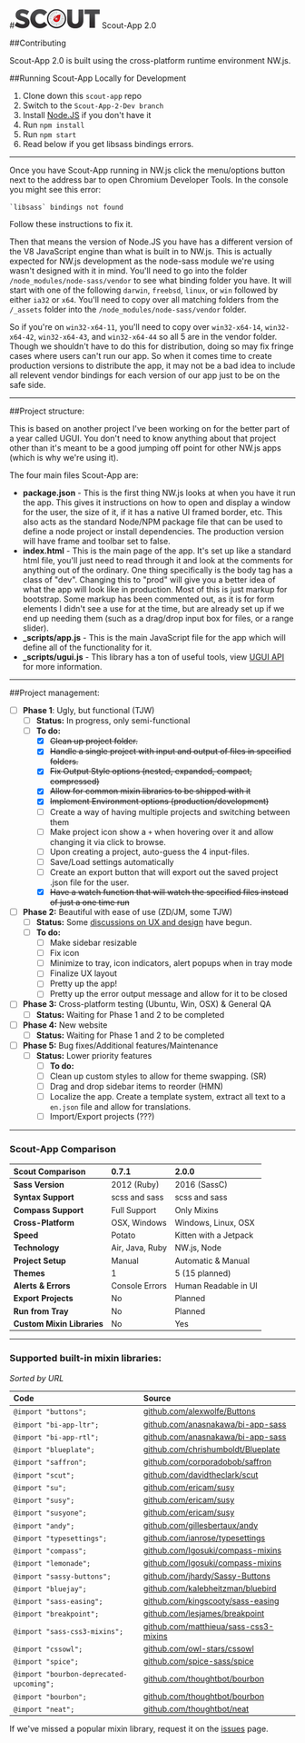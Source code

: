 #![Scout-App Logo](_img/scout-wordmark-tiny.png "Scout-App Logo") Scout-App 2.0

##Contributing

Scout-App 2.0 is built using the cross-platform runtime environment NW.js.


##Running Scout-App Locally for Development

1. Clone down this `scout-app` repo
2. Switch to the `Scout-App-2-Dev branch`
3. Install [Node.JS](http://nodejs.org) if you don't have it
4. Run `npm install`
5. Run `npm start`
6. Read below if you get libsass bindings errors.

* * *

Once you have Scout-App running in NW.js click the menu/options button next to the address bar to open Chromium Developer Tools. In the console you might see this error:

    `libsass` bindings not found

Follow these instructions to fix it.

Then that means the version of Node.JS you have has a different version of the V8 JavaScript engine than what is built in to NW.js. This is actually expected for NW.js development as the node-sass module we're using wasn't designed with it in mind. You'll need to go into the folder `/node_modules/node-sass/vendor` to see what binding folder you have. It will start with one of the following `darwin`, `freebsd`, `linux`, or `win` followed by either `ia32` or `x64`. You'll need to copy over all matching folders from the `/_assets` folder into the `/node_modules/node-sass/vendor` folder.

So if you're on `win32-x64-11`, you'll need to copy over `win32-x64-14`, `win32-x64-42`, `win32-x64-43`, and `win32-x64-44` so all 5 are in the vendor folder. Though we shouldn't have to do this for distribution, doing so may fix fringe cases where users can't run our app. So when it comes time to create production versions to distribute the app, it may not be a bad idea to include all relevent vendor bindings for each version of our app just to be on the safe side.

* * *

##Project structure:

This is based on another project I've been working on for the better part of a year called UGUI. You don't need to know anything about that project other than it's meant to be a good jumping off point for other NW.js apps (which is why we're using it).

The four main files Scout-App are:

* **package.json** - This is the first thing NW.js looks at when you have it run the app. This gives it instructions on how to open and display a window for the user, the size of it, if it has a native UI framed border, etc. This also acts as the standard Node/NPM package file that can be used to define a node project or install dependencies. The production version will have frame and toolbar set to false.
* **index.html** - This is the main page of the app. It's set up like a standard html file, you'll just need to read through it and look at the comments for anything out of the ordinary. One thing specifically is the body tag has a class of "dev". Changing this to "prod" will give you a better idea of what the app will look like in production. Most of this is just markup for bootstrap. Some markup has been commented out, as it is for form elements I didn't see a use for at the time, but are already set up if we end up needing them (such as a drag/drop input box for files, or a range slider).
* **_scripts/app.js** - This is the main JavaScript file for the app which will define all of the functionality for it.
* **_scripts/ugui.js** - This library has a ton of useful tools, view [UGUI API](http://ugui.io/api) for more information.

* * *

##Project management:

* [ ] **Phase 1**: Ugly, but functional (TJW)
  * [ ] **Status:** In progress, only semi-functional
  * [ ] **To do:**
    * [x] ~~Clean up project folder.~~
    * [x] ~~Handle a single project with input and output of files in specified folders.~~
    * [x] ~~Fix Output Style options (nested, expanded, compact, compressed)~~
    * [x] ~~Allow for common mixin libraries to be shipped with it~~
    * [x] ~~Implement Environment options (production/development)~~
    * [ ] Create a way of having multiple projects and switching between them
    * [ ] Make project icon show a `+` when hovering over it and allow changing it via click to browse.
    * [ ] Upon creating a project, auto-guess the 4 input-files.
    * [ ] Save/Load settings automatically
    * [ ] Create an export button that will export out the saved project .json file for the user.
    * [x] ~~Have a watch function that will watch the specified files instead of just a one time run~~
* [ ] **Phase 2:** Beautiful with ease of use (ZD/JM, some TJW)
  * [ ] **Status:** Some [discussions on UX and design](https://github.com/mhs/scout-app/issues/186) have begun.
  * [ ] **To do:**
    * [ ] Make sidebar resizable
    * [ ] Fix icon
    * [ ] Minimize to tray, icon indicators, alert popups when in tray mode
    * [ ] Finalize UX layout
    * [ ] Pretty up the app!
    * [ ] Pretty up the error output message and allow for it to be closed
* [ ] **Phase 3:** Cross-platform testing (Ubuntu, Win, OSX) & General QA
  * [ ] **Status:** Waiting for Phase 1 and 2 to be completed
* [ ] **Phase 4:** New website
  * [ ] **Status:** Waiting for Phase 1 and 2 to be completed
* [ ] **Phase 5:** Bug fixes/Additional features/Maintenance
  * [ ] **Status:** Lower priority features
    * [ ] **To do:**
    * [ ] Clean up custom styles to allow for theme swapping. (SR)
    * [ ] Drag and drop sidebar items to reorder (HMN)
    * [ ] Localize the app. Create a template system, extract all text to a `en.json` file and allow for translations.
    * [ ] Import/Export projects (???)

* * *

### Scout-App Comparison

Scout Comparison           | 0.7.1           | 2.0.0
:--                        | :--             | :--
**Sass Version**           | 2012 (Ruby)     | 2016 (SassC)
**Syntax Support**         | scss and sass   | scss and sass
**Compass Support**        | Full Support    | Only Mixins
**Cross-Platform**         | OSX, Windows    | Windows, Linux, OSX
**Speed**                  | Potato          | Kitten with a Jetpack
**Technology**             | Air, Java, Ruby | NW.js, Node
**Project Setup**          | Manual          | Automatic & Manual
**Themes**                 | 1               | 5 (15 planned)
**Alerts & Errors**        | Console Errors  | Human Readable in UI
**Export Projects**        | No              | Planned
**Run from Tray**          | No              | Planned
**Custom Mixin Libraries** | No              | Yes

* * *

### Supported built-in mixin libraries:

*Sorted by URL*

Code                                     | Source
:--                                      | :--
`@import "buttons";`                     | [github.com/alexwolfe/Buttons          ](https://github.com/alexwolfe/Buttons)
`@import "bi-app-ltr";`                  | [github.com/anasnakawa/bi-app-sass     ](https://github.com/anasnakawa/bi-app-sass)
`@import "bi-app-rtl";`                  | [github.com/anasnakawa/bi-app-sass     ](https://github.com/anasnakawa/bi-app-sass)
`@import "blueplate";`                   | [github.com/chrishumboldt/Blueplate    ](https://github.com/chrishumboldt/Blueplate)
`@import "saffron";`                     | [github.com/corporadobob/saffron       ](https://github.com/corporadobob/saffron)
`@import "scut";`                        | [github.com/davidtheclark/scut         ](https://github.com/davidtheclark/scut)
`@import "su";`                          | [github.com/ericam/susy                ](https://github.com/ericam/susy)
`@import "susy";`                        | [github.com/ericam/susy                ](https://github.com/ericam/susy)
`@import "susyone";`                     | [github.com/ericam/susy                ](https://github.com/ericam/susy)
`@import "andy";`                        | [github.com/gillesbertaux/andy         ](https://github.com/gillesbertaux/andy)
`@import "typesettings";`                | [github.com/ianrose/typesettings       ](https://github.com/ianrose/typesettings)
`@import "compass";`                     | [github.com/Igosuki/compass-mixins     ](https://github.com/Igosuki/compass-mixins)
`@import "lemonade";`                    | [github.com/Igosuki/compass-mixins     ](https://github.com/Igosuki/compass-mixins)
`@import "sassy-buttons";`               | [github.com/jhardy/Sassy-Buttons       ](https://github.com/jhardy/Sassy-Buttons)
`@import "bluejay";`                     | [github.com/kalebheitzman/bluebird     ](https://github.com/kalebheitzman/bluebird)
`@import "sass-easing";`                 | [github.com/kingscooty/sass-easing     ](https://github.com/kingscooty/sass-easing)
`@import "breakpoint";`                  | [github.com/lesjames/breakpoint        ](https://github.com/lesjames/breakpoint)
`@import "sass-css3-mixins";`            | [github.com/matthieua/sass-css3-mixins ](https://github.com/matthieua/sass-css3-mixins)
`@import "cssowl";`                      | [github.com/owl-stars/cssowl           ](https://github.com/owl-stars/cssowl)
`@import "spice";`                       | [github.com/spice-sass/spice           ](https://github.com/spice-sass/spice)
`@import "bourbon-deprecated-upcoming";` | [github.com/thoughtbot/bourbon         ](https://github.com/thoughtbot/bourbon)
`@import "bourbon";`                     | [github.com/thoughtbot/bourbon         ](https://github.com/thoughtbot/bourbon)
`@import "neat";`                        | [github.com/thoughtbot/neat            ](https://github.com/thoughtbot/neat)

If we've missed a popular mixin library, request it on the [issues](https://github.com/mhs/scout-app/issues) page.
